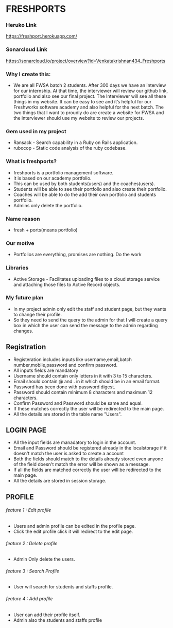 # FRESHPORTS


 ### Heruko Link 
 https://freshport.herokuapp.com/

 ### Sonarcloud Link 
https://sonarcloud.io/project/overview?id=Venkatakrishnan434_Freshports



### Why I create this:
   * We are all FWSA batch 2 students. After 300 days we have an interview for our internship. At that time, the interviewer will review our github  link, portfolio and also see our final project. The Interviewer will see all these things in my website. It can be easy to see and it’s helpful for our Freshworks software academy and also helpful for the next batch. The two things that I want to proudly do are create a website for FWSA and the interviewer should use my website to review our projects.

### Gem used in my project

   * Ransack - Search capability in a Ruby on Rails application.
   * rubocop - Static code analysis of the ruby codebase.

### What is freshports?
   * freshports is a portfolio management software.
   * It is based on our academy portfolio.
   * This can be used by both students(users) and the coaches(users).
   * Students will be able to see  their portfolio and also create their portfolio.
   * Coaches will be able to do the add their own portfolio and  students portfolio.
   * Admins only delete the portfolio.
   
### Name reason
   * fresh + ports(means portfolio)
### Our motive
   * Portfolios are everything, promises are nothing. Do the work

### Libraries
   * Active Storage - Facilitates uploading files to a cloud storage service and attaching those files to Active Record objects.

### My future plan
   * In my project admin only edit the staff and student page, but they wants to change their profile.
   * So they need to send the query to the admin for that I will create a query box in which the user can send the message to the admin regarding changes.

## Registration
   * Registeration includes inputs like username,email,batch number,mobile,password and confirm password.
   * All inputs fields are mandatory
   * Username should contain only letters in it with 3 to 15 characters.
   * Email should contain @ and . in it which should be in an email format.
   * Password has been done with password digest.
   * Password should contain minimum 8 characters and maximum 12 characters.
   * Confirm Password and Password should be same and equal.
   * If these matches correctly the user will be redirected to the main page.
   * All the details are stored in the table name "Users".


## LOGIN PAGE
   * All the input fields are manadatory to login in the account.
   * Email and Password should be registered already in the localstorage if it doesn't match the user is asked to create a account
   * Both the fields should match to the details already stored even anyone of the field doesn't match the error will be shown as a message.
   * If all the fields are matched correctly the user will be redirected to the main page.
   * All the details are stored in session storage.


## PROFILE
###### feature 1 : Edit profile
   * Users and admin profile can be edited in the profile page.
   * Click the edit profile click it will redirect to the edit page.

###### feature 2 : Delete profile
   * Admin Only delete the users.

###### feature 3 : Search Profile
   * User will search for students and staffs profile.

###### feature 4 : Add profile
   * User can add their profile itself.
   * Admin also the students and staffs profile

